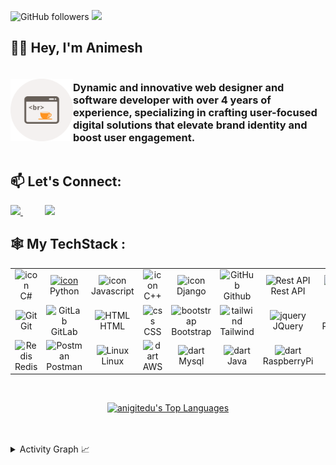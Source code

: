 ![GitHub followers](https://img.shields.io/github/followers/anigitedu?label=Follow&style=social)
![](https://komarev.com/ghpvc/?username=your-github-anigitedu&color=blueviolet)

## 🙋‍♂️ Hey, I'm Animesh

<div style="display: flex; align-items: center;">
  <img src="coffee.svg" width="100" alt="Coffee Cup Icon" align="right">
  <h3>
    Dynamic and innovative web designer and software developer with over 4 years of experience, specializing in crafting user-focused digital solutions that elevate brand identity and boost user engagement.
  </h3>
  
</div>

## 📫 Let's Connect: 
<div>
<a href="https://www.linkedin.com/in/animeshdhole/">
<img src="https://img.shields.io/badge/Linkedin-%231DA1F2.svg?style=for-the-badge&logo=Linkedin&logoColor=white">
</a>
&nbsp;&nbsp;&nbsp;&nbsp;&nbsp;&nbsp;&nbsp;&nbsp;
<a href="https://gitlab.com/anigitedu">
<img src="https://img.shields.io/badge/gitlab-330F63?style=for-the-badge&logo=gitlab&logoColor=white">
</a>
</div>


## 🕸️ My TechStack :
<div style="text-align: center;">
  <table>
    <tr>
      <td align="center" width="96">
          <img src="https://techstack-generator.vercel.app/ts-icon.svg" alt="icon" width="65" height="65" />
        <br>C#
      </td>
      <td align="center" width="96">
        <a href="#macropower-tech">
          <img src="https://techstack-generator.vercel.app/python-icon.svg" alt="icon" width="65" height="65" />
        </a>
        <br>Python
      </td>
      <td align="center" width="96">
          <img src="https://techstack-generator.vercel.app/js-icon.svg" alt="icon" width="65" height="65" />
        <br>Javascript
      </td>
      <td align="center" width="96">
          <img src="https://techstack-generator.vercel.app/cpp-icon.svg" alt="icon" width="65" height="65" />
        <br>C++
      </td>
         <td align="center" width="96">
          <img src="https://techstack-generator.vercel.app/django-icon.svg" alt="icon" width="65" height="65" />
        <br>Django
      </td>
         <td align="center" width="96">
          <img src="https://techstack-generator.vercel.app/github-icon.svg" width="65" height="65" alt="GitHub" />
        <br>Github
      </td>
            <td align="center" width="96">
          <img src="https://techstack-generator.vercel.app/restapi-icon.svg" width="65" height="65" alt="Rest API" />
        <br>Rest API
      </td>
            <td align="center" width="96">
          <img src="https://techstack-generator.vercel.app/docker-icon.svg" width="65" height="65" alt="Rest API" />
        <br>Docker
      </td>
      <td align="center" width="96">
          <img src="https://techstack-generator.vercel.app/nginx-icon.svg" alt="icon" width="50" height="50" />
        <br>Nginx
      </td>
    </tr>
    <tr>
      <td align="center" width="96">
          <img src="https://skillicons.dev/icons?i=git" width="48" height="48" alt="Git" />
        <br>Git
      </td>
      <td align="center"  width="96">
          <img src="https://skillicons.dev/icons?i=gitlab" width="48" height="48" alt="GitLab" />
        <br>GitLab
      </td>
      <td align="center"  width="96">
          <img src="https://skillicons.dev/icons?i=html" width="48" height="48" alt="HTML" />
        <br>HTML
      </td>
      <td align="center" width="96">
          <img src="https://skillicons.dev/icons?i=css" width="48" height="48" alt="css" />
        <br>CSS
      </td>
      <td align="center"  width="96">
          <img src="https://skillicons.dev/icons?i=bootstrap" width="48" height="48" alt="bootstrap" />
        <br>Bootstrap
      </td>
      <td align="center" width="96">
          <img src="https://skillicons.dev/icons?i=tailwind" width="48" height="48" alt="tailwind" />
        <br>Tailwind
      </td>
          <td align="center" width="96">
          <img src="https://skillicons.dev/icons?i=jquery" width="48" height="48" alt="jquery" />
        <br>JQuery
      </td>
          <td align="center" width="96">
          <img src="https://skillicons.dev/icons?i=postgres" width="48" height="48" alt="jquery" />
        <br>PostgreSQL
      </td>
              <td align="center" width="96">
          <img src="https://skillicons.dev/icons?i=dotnet" width="48" height="48" alt="ASP.NET Core" />
        <br>ASP.NET
      </td>
    </tr>
     <tr>
      <td align="center" width="96">
          <img src="https://skillicons.dev/icons?i=redis" width="48" height="48" alt="Redis" />
        <br>Redis
      </td>
          <td align="center" width="96">
          <img src="https://skillicons.dev/icons?i=postman" width="48" height="48" alt="Postman" />
        <br>Postman
      </td>
              <td align="center" width="96">
          <img src="https://skillicons.dev/icons?i=linux" width="48" height="48" alt="Linux" />
        <br>Linux
      </td>
      <td align="center" width="96">
          <img src="https://techstack-generator.vercel.app/aws-icon.svg" width="48" height="48" alt="dart" />
        <br>AWS
      </td>
      <td align="center" width="96">
          <img src="https://techstack-generator.vercel.app/mysql-icon.svg" width="48" height="48" alt="dart" />
        <br>Mysql
      </td>
      <td align="center" width="96">
          <img src="https://techstack-generator.vercel.app/java-icon.svg" width="48" height="48" alt="dart" />
        <br>Java
      </td>
      <td align="center" width="96">
          <img src="https://techstack-generator.vercel.app/raspberrypi-icon.svg" width="48" height="48" alt="dart" />
        <br>RaspberryPi
      </td>
      <td align="center" width="96">
          <img src="https://upload.wikimedia.org/wikipedia/commons/c/ca/AngularJS_logo.svg" width="48" height="48" alt="dart" />
        <br>AngularJS
      </td>
      <td align="center" width="96">
          <img src="https://upload.wikimedia.org/wikipedia/commons/a/a7/React-icon.svg" width="40" height="40" alt="dart" />
        <br>ReactJS
      </td>
    </tr>
   <tr>
   </tr>
  </table>
</div>
<br>
<p align="center">
  <a href="https://github.com/anigitedu/github-readme-stats">
    <img alt="anigitedu's Top Languages" src="https://github-readme-stats.vercel.app/api/top-langs/?username=anigitedu&langs_count=8&layout=donut-vertical&theme=transparent&hide_border=true&hide=Jupyter%20Notebook" height="400px"/>
  </a>
</p>

  <br/>
</details>



<br>
<details>
  <summary>Activity Graph 📈</summary>
  <br/>

[![Animesh's github activity graph](https://github-readme-activity-graph.vercel.app/graph?username=anigitedu&bg_color=3366cc&color=000000&line=04e61b&point=403d3d&area=true&hide_border=true)](https://github.com/anigitedu/github-readme-activity-graph)

</details>
